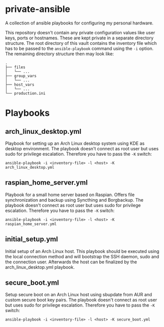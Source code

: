 # private-ansible

A collection of ansible playbooks for configuring my personal hardware.

This repository doesn't contain any private configuration values like
user keys, ports or hostnames. These are kept private in a separate
directory structure. The root directory of this vault contains the
inventory file which has to be passed to the `ansible-playbook`
command using the `-i` option. The remaining directory structure
then may look like:

    .
    ├── files
    │   └── ...
    ├── group_vars
    │   └── ...
    ├── host_vars
    │   └── ...
    └── production.ini

# Playbooks

## arch_linux_desktop.yml

Playbook for setting up an Arch Linux desktop system using KDE
as desktop environment. The playbook doesn't connect as root user
but uses sudo for privilege escalation. Therefore you have to pass
the `-K` switch:

    ansible-playbook -i <inventory-file> -l <host> -K arch_linux_desktop.yml

## raspian_home_server.yml

Playbook for a small home server based on Raspian. Offers file
synchronization and backup using Syncthing and Borgbackup. The
playbook doesn't connect as root user but uses sudo for privilege
escalation. Therefore you have to pass the `-K` switch:

    ansible-playbook -i <inventory-file> -l <host> -K raspian_home_server.yml

## initial_setup.yml

Initial setup of an Arch Linux host. This playbook should be executed
using the local connection method and will bootstrap the SSH daemon, sudo
and the connection user. Afterwards the host can be finalized by the
arch_linux_desktop.yml playbook.

## secure_boot.yml

Setup secure boot on an Arch Linux host using sbupdate from
AUR and custom secure boot key pairs. The playbook doesn't connect as root user
but uses sudo for privilege escalation. Therefore you have to pass
the `-K` switch:

    ansible-playbook -i <inventory-file> -l <host> -K secure_boot.yml
